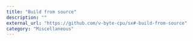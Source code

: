 ```yaml
---
title: "Build from source"
description: ""
external_url: "https://github.com/v-byte-cpu/sx#-build-from-source"
category: "Miscellaneous"
---
```

